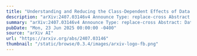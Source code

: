```yaml
---
title: "Understanding and Reducing the Class-Dependent Effects of Data Augmentation with A Two-Player Game Approach"
description: "arXiv:2407.03146v4 Announce Type: replace-cross Abstract: Data augmentation is widely applied and has shown its benefits in different machine learning tasks. However, as recently observed, it may have an unfair effect in multi-class classification. While data augmentation generally improves the overall performance (and therefore is beneficial for many classes), it can actually be detrimental for other classes, which can be problematic in some application domains. In this paper, to counteract this phenomenon, we propose CLAM, a CLAss-dependent Multiplicative-weights method. To derive it, we first formulate the training of a classifier as a non-linear optimization problem that aims at simultaneously maximizing the individual class performances and balancing them. By rewriting this optimization problem as an adversarial two-player game, we propose a novel multiplicative weight algorithm, for which we prove the convergence. Interestingly, our formulation also reveals that the class-dependent effects of data augmentation is not due to data augmentation only, but is in fact a general phenomenon. Our empirical results over six datasets demonstrate that the performance of learned classifiers is indeed more fairly distributed over classes, with only limited impact on the average accuracy."
summary: "arXiv:2407.03146v4 Announce Type: replace-cross Abstract: Data augmentation is widely applied and has shown its benefits in different machine learning tasks. However, as recently observed, it may have an unfair effect in multi-class classification. While data augmentation generally improves the overall performance (and therefore is beneficial for many classes), it can actually be detrimental for other classes, which can be problematic in some application domains. In this paper, to counteract this phenomenon, we propose CLAM, a CLAss-dependent Multiplicative-weights method. To derive it, we first formulate the training of a classifier as a non-linear optimization problem that aims at simultaneously maximizing the individual class performances and balancing them. By rewriting this optimization problem as an adversarial two-player game, we propose a novel multiplicative weight algorithm, for which we prove the convergence. Interestingly, our formulation also reveals that the class-dependent effects of data augmentation is not due to data augmentation only, but is in fact a general phenomenon. Our empirical results over six datasets demonstrate that the performance of learned classifiers is indeed more fairly distributed over classes, with only limited impact on the average accuracy."
pubDate: "Mon, 23 Jun 2025 00:00:00 -0400"
source: "arXiv AI"
url: "https://arxiv.org/abs/2407.03146"
thumbnail: "/static/browse/0.3.4/images/arxiv-logo-fb.png"
---
```


